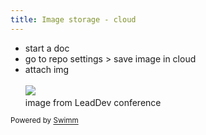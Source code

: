 ```yaml
---
title: Image storage - cloud
---
```

- start a doc
- go to repo settings > save image in cloud
- attach img\
  \
  ![](https://firebasestorage.googleapis.com/v0/b/swimm-dev-content/o/repositories%2FZ2l0aHViJTNBJTNBY292aWRwYXNzJTNBJTNBc2h1anV1dQ%3D%3D%2Fd4ce6e6b-13e9-4a88-acae-1cd968c9c0b6.png?alt=media&token=d10bba40-019b-46c3-914a-aea68e1708c0)&nbsp;\
  image from LeadDev conference

<SwmMeta version="3.0.0" repo-id="Z2l0aHViJTNBJTNBY292aWRwYXNzJTNBJTNBc2h1anV1dQ==" repo-name="covidpass"><sup>Powered by [Swimm](https://swimm-web-app.web.app/)</sup></SwmMeta>
